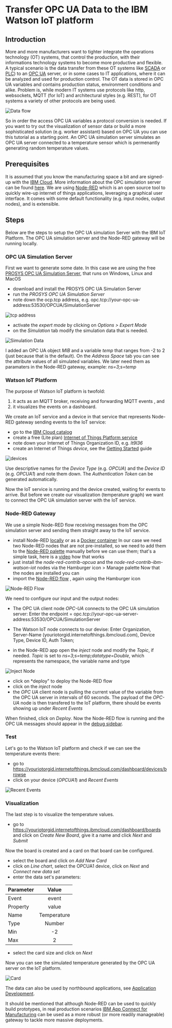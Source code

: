# Transfer OPC UA Data to the IBM Watson IoT platform
## Introduction
More and more manufacturers  want to tighter integrate the operations technology (OT) systems, that control the production, with their informations technology systems to become more productive and flexible.  
A typical scenario is the data transfer from these OT systems like [SCADA](https://en.wikipedia.org/wiki/SCADA) or [PLC](https://en.wikipedia.org/wiki/Programmable_logic_controller)) to an [OPC UA](https://en.wikipedia.org/wiki/OPC_Unified_Architecture) server, or in some cases to IT applications, where it can be analyzed and used for production control. The OT data is stored in OPC UA variables and contains production status, environment conditions and alike. Problem is, while modern IT systems use protocols like http, websockets, MQTT (for IoT) and architectural styles (e.g. REST), for OT systems a variety of other protocols are being used.

![Data flow](OpcuaToIotp2.jpg)

So in order the access OPC UA variables a protocol conversion is needed.  If you want to try out the visualization of sensor data or build a more sophisticated solution (e.g. worker assistant) based on OPC UA you can use this tutorial as a starting point. An OPC UA simulation server simulates an OPC UA server connected to a temperature sensor which is permenantly generating random temperature values.   

## Prerequisites
It is assumed that you know the manufacturing space a bit and are signed-up with the [IBM Cloud](https://cloud.ibm.com/registration). More information about the OPC simulation server can be found [here](https://downloads.prosysopc.com/opcua/apps/JavaServer/dist/4.0.2-108/Prosys_OPC_UA_Simulation_Server_UserManual.pdf). We are using [Node-RED](https://nodered.org/docs/) which is an open source tool to quickly wire-up internet of things applications, leveraging a graphical user interface. It comes with some default functionality (e.g. input nodes, output nodes), and is extensible. 

## Steps
Below are the steps to setup the OPC UA simulation Server with the IBM IoT Platform. The OPC UA simulation server and the Node-RED gateway will be running locally. 

### OPC UA Simulation Server 
First we want to generate some date. In this case we are using the free [PROSYS OPC UA Simulation Server](https://www.prosysopc.com/products/opc-ua-simulation-server/), that runs on Windows, Linux and MacOS
* download and install the PROSYS OPC UA Simulation Server
* run the *PROSYS OPC UA Simulation Server*  
* note down the ocp.tcp address, e.g. opc.tcp://your-opc-ua-address:53530/OPCUA/SimulationServer

![tcp address](prosys1.jpg)

* activate the *expert mode* by clicking on *Options > Expert Mode*
* on the *Simulation* tab modify the simulation data that is needed.

![Simulation Data](./prosys.jpg)

I added an OPC UA object *MIB* and a variable *temp* that ranges from -2 to 2 (just because that is the default). On the *Address Space* tab you can see the attribute values of all simulated variables. We later need them as paramaters in the Node-RED gateway, example: *ns=3;s=temp* 

### Watson IoT Platform
The purpose of Watson IoT platform is twofold:
1. it acts as an MQTT broker, receiving and forwarding MQTT events , and
2. it visualizes the events on a dashboard. 

We create an IoT service and a device in that service that represents Node-RED gateway sending events to the IoT service:
* go to the [IBM Cloud catalog](https://cloud.ibm.com/catalog)
* create a free (Lite plan) [Internet of Things Platform service](https://cloud.ibm.com/catalog/services/internet-of-things-platform)
* note down your Internet of Things Organization ID, e.g. *lt9l36*
* create an Internet of Things *device*, see the [Getting Started](https://cloud.ibm.com/docs/services/IoT?topic=iot-platform-getting-started) guide

![devices](devices.jpg)

Use descriptive names for the *Device Type* (e.g. *OPCUA*) and the *Device ID* (e.g. *OPCUA1*) and note them down. The *Authentication Token* can be generated automatically.

Now the IoT service is running and the device created, waiting for events to arrive. But before we create our visualization (temperature graph) we want to connect the OPC UA simulation server with the IoT service. 

### Node-RED Gateway
We use a simple Node-RED flow receiving messages from the OPC simulation server and sending them straight away to the IoT service. 

* install Node-RED [locally](https://nodered.org/docs/getting-started/local) or as a [Docker container](https://nodered.org/docs/getting-started/docker) 
 In our case we need two Node-RED nodes that are not pre-installed, so we need to add them to the [Node-RED palette](https://nodered.org/docs/user-guide/editor/palette/) manually before we can use them; that's a simple task, here is a [video](https://www.youtube.com/watch?v=Wlwe5Xry5cA) how that works
* just install the *node-red-contrib-opcua* and the *node-red-contrib-ibm-watson-iot* nodes via the Hamburger icon > Manage palette
Now that the nodes are installed you can
* import the [Node-RED flow](./node-red-flow) , again using the Hamburger icon 

![Node-RED Flow](noderedflow.jpg)

We need to configure our input and the output nodes:
* The OPC UA client node *OPC-UA* connects to the OPC UA simulation server: Enter the endpoint = opc.tcp://your-opc-ua-server-address:53530/OPCUA/SimulationServer
* The Watson IoT node connects to our devise: Enter Organization, Server-Name (youriotorgid.internetofthings.ibmcloud.com), Device Type, Device ID, Auth Token; 

* in the Node-RED app open the *inject* node and modify the *Topic*, if needed. *Topic* is set to *ns=3;s=temp;datatype=Double*, which represents the namespace, the variable name and type

![Inject Node](injectnode.jpg)

* click on *deploy" to deploy the Node-RED flow
* click on the *inject* node
* the *OPC UA* client node is pulling the current value of the variable from the OPC UA server in intervals of 60 seconds.  The payload of the *OPC-UA* node is then transfered to the IoT platform, there should be events showing up under *Recent Events*

When finished, click on *Deploy*.  Now the Node-RED flow is running and the OPC UA messages should appear in the [debug sidebar](https://nodered.org/docs/user-guide/editor/sidebar/debug).

### Test
Let's go to the Watson IoT platform and check if we can see the temperature events there:
* go to https://youriotorgid.internetofthings.ibmcloud.com/dashboard/devices/browse
* click on your device (*OPCUA1*) and *Recent Events*

![Recent Events](recentevents.jpg)

### Visualization
The last step is to visualize the temperature values.
* go to https://youriotorgid.internetofthings.ibmcloud.com/dashboard/boards and click on *Create New Board*, give it a name and click *Next* and *Submit*

Now the board is created and a card on that board can be configured.
* select the board and click on *Add New Card* 
* click on *Line chart*, select the OPCUA1 device, click on *Next* and *Connect new data set*
* enter the data set's parameters:

| Parameter     | Value       | 
| ------------- |:-----------:| 
| Event         | event       | 
| Property      | value       | 
| Name          | Temperature | 
| Type          | Number      | 
| Min           | -2          | 
| Max           | 2           | 
 
* select the card size and click on *Next*

Now you can see the simulated temperature generated by the OPC UA server on the IoT platform.

![Card](card.jpg)

The data can also be used by northbound applications, see [Application Development](https://www.ibm.com/support/knowledgecenter/SSQP8H/iot/platform/applications/app_dev_index.html).

It should be mentioned that although Node-RED can be used to quickly build prototypes, in real production scenarios [IBM App Connect for Manufacturing](https://developer.ibm.com/integration/blog/2019/06/21/ibm-app-connect-for-manufacturing-2-0-is-now-available) can be used as a more robust (or more readily manageable) gateway to tackle more massive deployments.
